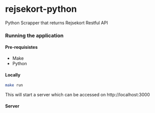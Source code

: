 # rejsekort-python
Python Scrapper that returns Rejsekort Restful API

### Running the application
#### Pre-requisistes
- Make
- Python

#### Locally
```bash
make run
```

This will start a server which can be accessed on http://localhost:3000

#### Server
